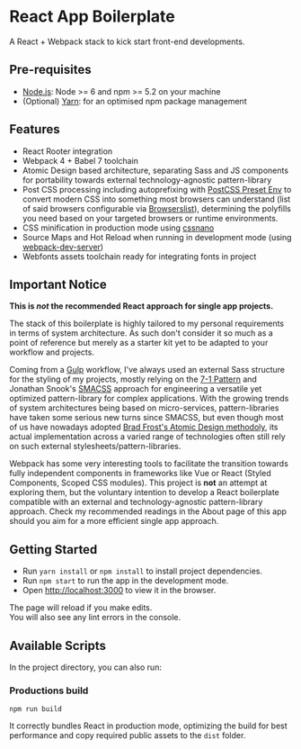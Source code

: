 # React App Boilerplate
A React + Webpack stack to kick start front-end developments.


## Pre-requisites

* [Node.js](https://nodejs.org/): Node >= 6 and npm >= 5.2 on your machine
* (Optional) [Yarn](https://yarnpkg.com/en/docs/install): for an optimised npm package management


## Features

* React Rooter integration
* Webpack 4 + Babel 7 toolchain
* Atomic Design based architecture, separating Sass and JS components for portability towards external technology-agnostic pattern-library
* Post CSS processing including autoprefixing with [PostCSS Preset Env](https://github.com/csstools/postcss-preset-env) to convert modern CSS into something most browsers can understand (list of said browsers configurable via [Browserslist](https://github.com/browserslist/browserslist)), determining the polyfills you need based on your targeted browsers or runtime environments.
* CSS minification in production mode using [cssnano](https://cssnano.co/)
* Source Maps and Hot Reload when running in development mode (using [webpack-dev-server](https://github.com/webpack/webpack-dev-server))
* Webfonts assets toolchain ready for integrating fonts in project


## Important Notice

**This is _not_ the recommended React approach for single app projects.**

The stack of this boilerplate is highly tailored to my personal requirements in terms of system architecture. As such don't consider it so much as a point of reference but merely as a starter kit yet to be adapted to your workflow and projects.

Coming from a [Gulp](https://gulpjs.com/) workflow, I've always used an external Sass structure for the styling of my projects, mostly relying on the [7-1 Pattern](https://sass-guidelin.es/#the-7-1-pattern) and Jonathan Snook's [SMACSS](https://smacss.com/) approach for engineering a versatile yet optimized pattern-library for complex applications.
With the growing trends of system architectures being based on micro-services, pattern-libraries have taken some serious new turns since SMACSS, but even though most of us have nowadays adopted [Brad Frost's Atomic Design methodoly](http://atomicdesign.bradfrost.com/), its actual implementation across a varied range of technologies often still rely on such external stylesheets/pattern-libraries.

Webpack has some very interesting tools to facilitate the transition towards fully independent components in frameworks like Vue or React (Styled Components, Scoped CSS modules).
This project is **not** an attempt at exploring them, but the voluntary intention to develop a React boilerplate compatible with an external and technology-agnostic pattern-library approach.
Check my recommended readings in the About page of this app should you aim for a more efficient single app approach.


## Getting Started

* Run `yarn install` or `npm install` to install project dependencies.
* Run `npm start` to run the app in the development mode.
* Open [http://localhost:3000](http://localhost:3000) to view it in the browser.

The page will reload if you make edits.<br>
You will also see any lint errors in the console.


## Available Scripts

In the project directory, you can also run:

### Productions build

```
npm run build
```

It correctly bundles React in production mode, optimizing the build for best performance and copy required public assets to the `dist` folder.
